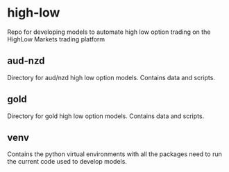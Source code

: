 # high-low
Repo for developing models to automate high low option trading on the HighLow Markets trading platform

## aud-nzd
Directory for aud/nzd high low option models. Contains data and scripts.

## gold
Directory for gold high low option models. Contains data and scripts.

## venv
Contains the python virtual environments with all the packages need to run the current code used to develop models.
